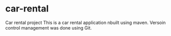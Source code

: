 # car-rental
Car rental project
This is a car rental application nbuilt using maven. Versoin control management was done using Git.
